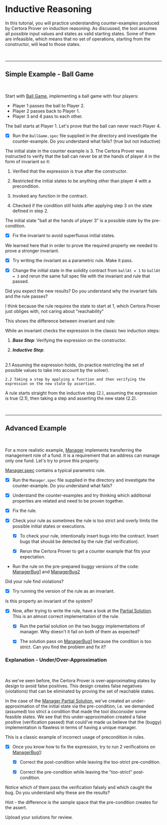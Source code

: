 # Inductive Reasoning

In this tutorial, you will practice understanding counter-examples produced by Certora Prover on induction reasoning. 
As discussed, the tool assumes all possible input values and states as valid starting states. Some of them are infeasible, which means that no set of operations, starting from the constructor, will lead to those states.

</br>

---

## Simple Example - Ball Game

</br> 

Start with [Ball Game](BallGame/BallGame.sol), implementing a ball game with four players:

- Player 1 passes the ball to Player 2.
- Player 2 passes back to Player 1.
- Player 3 and 4 pass to each other.

The ball starts at Player 1. Let's prove that the ball can never reach Player 4.

- [x] Run the `BallGame.spec` file supplied in the directory and investigate the counter-example.
Do you understand what fails? (true but not inductive)

The initial state in the counter example is 3.
The Certora Prover was instructed to verify that the ball can never be at the hands of player 4 in the form of invariant so it:

1. Verified that the expression is true after the constructor.

2. Restricted the initial states to be anything other than player 4 with a precondition.

3. Invoked any function in the contract.

4. Checked if the condition still holds after applying step 3 on the state defined in step 2.

The initial state "ball at the hands of player 3" is a possible state by the pre-condition.

- [x] Fix the invariant to avoid superfluous initial states.

We learned here that in order to prove the required property we needed to prove a stronger invariant.

- [x] Try writing the invariant as a parametric rule. Make it pass.

- [x] Change the initial state in the solidity contract from `ballAt = 1` to `ballAt = 3` and rerun the same full spec file with the invariant and rule that passed.

Did you expect the new results?
Do you understand why the invariant fails and the rule passes?

I think because the rule requires the state to start at 1, which Certora Prover just obliges with, not caring about "reachability"

This shows the difference between invariant and rule:  

While an invariant checks the expression in the classic two induction steps:

1. ***Base Step***: Verifying the expression on the constructor.

2. ***Inductive Step***:
</br>
    2.1 Assuming the expression holds, (in practice restricting the set of possible values to take into account by the solver).

    2.2 Taking a step by applying a function and then verifying the expression on the new state by assertion.

A rule starts straight from the inductive step (2.), assuming the expression is true (2.1), then taking a step and asserting the new state (2.2).

</br>

---

## Advanced Example 

</br>

For a more realistic example, [Manager](Manager/Manager.sol) implements transferring the management role of a fund. It is a requirement that an address can manage only one fund. Let's try to prove this property.

[Manager.spec](Manager/Manager.spec) contains a typical parametric rule.

- [x] Run the `Manager.spec` file supplied in the directory and investigate the counter-example.
Do you understand what fails?

- [x] Understand the counter-examples and try thinking which additional properties are related and need to be proven together.

- [x] Fix the rule.

- [x] Check your rule as sometimes the rule is too strict and overly limits the possible initial states or executions.

  - [x] To check your rule, intentionally insert bugs into the contract. Insert bugs that should be detected by the rule (fail verification).

  - [x] Rerun the Certora Prover to get a counter example that fits your expectation.

- Run the rule on the pre-prepared buggy versions of the code:
[ManagerBug1](Manager/ManagerBug1.sol) and [ManagerBug2](Manager/ManagerBug2.sol)

Did your rule find violations?

- [x] Try running the version of the rule as an invariant.

Is this property an invariant of the system?

- [x] Now, after trying to write the rule, have a look at the [Partial Solution](Manager/ManagerPartialSolution.spec). This is an almost correct implementation of the rule.

  - [x] Run the partial solution on the two buggy implementations of manager. Why doesn't it fail on both of them as expected?

  - [x] The solution pass on [ManagerBug1](Manager/ManagerBug1.sol) because the condition is too strict. Can you find the problem and fix it?

### Explanation - Under/Over-Approximation

</br>

As we've seen before, the Certora Prover is over-approximating states by design to avoid false positives. This design creates false negatives (violations) that can be eliminated by proving the set of reachable states.

In the case of the [Manager Partial Solution](Manager/ManagerPartialSolution.spec), we've created an under-approximation of the initial state via the pre-condition, i.e. we demanded (assumed) too strict a condition that made the tool disconsider some feasible states. We see that this under-approximation created a false positive (verification passed) that could've made us believe that the (buggy) implementation is flawless in terms of having a unique manager.

This is a classic example of incorrect usage of precondition in rules.

- [x] Once you know how to fix the expression, try to run 2 verifications on [ManagerBug1](Manager/ManagerBug1.sol):

  - [x] Correct the post-condition while leaving the too-strict pre-condition.

  - [x] Correct the pre-condition while leaving the "too-strict" post-condition.

Notice which of them pass the verification falsely and which caught the bug.
Do you understand why these are the results?

Hint - the difference is the sample space that the pre-condition creates for the assert.

Upload your solutions for review.